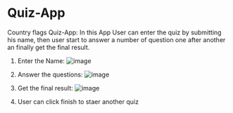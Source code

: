# Quiz-App
Country flags Quiz-App:
  In this App User can enter the quiz by submitting his name,
  then user start to answer a number of question one after another an finally get the final result.
  
  1. Enter the Name:
    ![image](https://user-images.githubusercontent.com/64424329/198905120-c9d4eee0-7161-4f9c-bb33-a537ecad621f.png)

  2. Answer the questions:
    ![image](https://user-images.githubusercontent.com/64424329/198905181-5db5e5ef-4680-493d-9f99-8545cdd6bfce.png)
  
  3. Get the final result:
    ![image](https://user-images.githubusercontent.com/64424329/198905223-dbbff4f2-2ac0-4e19-b394-8ff43a1cb5a2.png)
  
  4. User can click finish to staer another quiz
